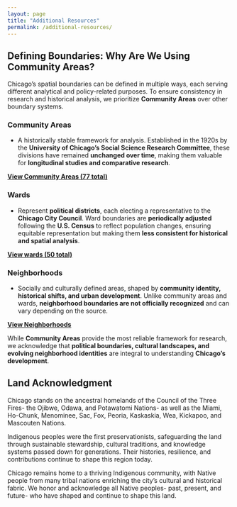 ```yaml
---
layout: page
title: "Additional Resources"
permalink: /additional-resources/
---
```


## Defining Boundaries: Why Are We Using Community Areas?

Chicago’s spatial boundaries can be defined in multiple ways, each serving different analytical and policy-related purposes. To ensure consistency in research and historical analysis, we prioritize **Community Areas** over other boundary systems.
>
### Community Areas
- A historically stable framework for analysis. Established in the 1920s by the **University of Chicago’s Social Science Research Committee**, these divisions have remained **unchanged over time**, making them valuable for **longitudinal studies and comparative research**. 
>
**[View Community Areas (77 total)](https://data.cityofchicago.org/Facilities-Geographic-Boundaries/Boundaries-Community-Areas-current-/cauq-8yn6)**  
>
### Wards
-  Represent **political districts**, each electing a representative to the **Chicago City Council**. Ward boundaries are **periodically adjusted** following the **U.S. Census** to reflect population changes, ensuring equitable representation but making them **less consistent for historical and spatial analysis**. 
>
**[View wards (50 total)](https://data.cityofchicago.org/Facilities-Geographic-Boundaries/Boundaries-Wards-2015-2023-/sp34-6z76)** 
>
### Neighborhoods
-   Socially and culturally defined areas, shaped by **community identity, historical shifts, and urban development**. Unlike community areas and wards, **neighborhood boundaries are not officially recognized** and can vary depending on the source. 
>
**[View Neighborhoods](https://data.cityofchicago.org/Facilities-Geographic-Boundaries/Boundaries-Neighborhoods/bbvz-uum9)**

While **Community Areas** provide the most reliable framework for research, we acknowledge that **political boundaries, cultural landscapes, and evolving neighborhood identities** are integral to understanding **Chicago’s development**.

## Land Acknowledgment 

Chicago stands on the ancestral homelands of the Council of the Three Fires- the Ojibwe, Odawa, and Potawatomi Nations- as well as the Miami, Ho-Chunk, Menominee, Sac, Fox, Peoria, Kaskaskia, Wea, Kickapoo, and Mascouten Nations.

Indigenous peoples were the first preservationists, safeguarding the land through sustainable stewardship, cultural traditions, and knowledge systems passed down for generations. Their histories, resilience, and contributions continue to shape this region today.

Chicago remains home to a thriving Indigenous community, with Native people from many tribal nations enriching the city’s cultural and historical fabric. We honor and acknowledge all Native peoples- past, present, and future- who have shaped and continue to shape this land.
